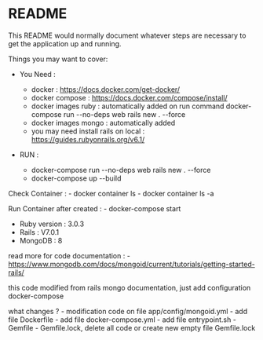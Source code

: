 # README

This README would normally document whatever steps are necessary to get the
application up and running.

Things you may want to cover:

* You Need :
    - docker : https://docs.docker.com/get-docker/
    - docker compose : https://docs.docker.com/compose/install/
    - docker images ruby : automatically added on run command docker-compose run --no-deps web rails new . --force
    - docker images mongo : automatically added
    - you may need install rails on local : https://guides.rubyonrails.org/v6.1/

* RUN :
    - docker-compose run --no-deps web rails new . --force
    - docker-compose up --build

Check Container :
    - docker container ls
    - docker container ls -a

Run Container after created :
    - docker-compose start


* Ruby version : 3.0.3
* Rails : V7.0.1
* MongoDB : 8

read more for code documentation :
    - https://www.mongodb.com/docs/mongoid/current/tutorials/getting-started-rails/

this code modified from rails mongo documentation, just add configuration docker-compose

what changes ?
    - modification code on file app/config/mongoid.yml
    - add file Dockerfile
    - add file docker-compose.yml
    - add file entrypoint.sh
    - Gemfile
    - Gemfile.lock, delete all code or create new empty file Gemfile.lock